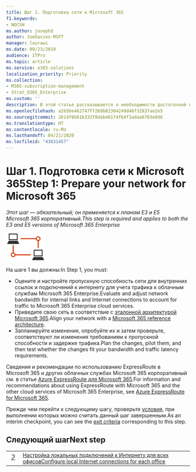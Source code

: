```yaml
---
title: Шаг 1. Подготовка сети к Microsoft 365
f1.keywords:
- NOCSH
ms.author: josephd
author: JoeDavies-MSFT
manager: laurawi
ms.date: 09/23/2019
audience: ITPro
ms.topic: article
ms.service: o365-solutions
localization_priority: Priority
ms.collection:
- M365-subscription-management
- Strat_O365_Enterprise
ms.custom: ''
description: В этой статье рассказывается о необходимости достаточной полосы пропускания подключения к Интернету для работы с облачными службами Microsoft 365 корпоративный.
ms.openlocfilehash: a2b5be462747ff269b82304249d46f32837ae2e5
ms.sourcegitcommit: 2614f8b81b332f8dab461f4f64f3adaa6703e0d6
ms.translationtype: HT
ms.contentlocale: ru-RU
ms.lasthandoff: 04/21/2020
ms.locfileid: "43631457"
---
```

# <a name="step-1-prepare-your-network-for-microsoft-365"></a><span data-ttu-id="78a4e-103">Шаг 1. Подготовка сети к Microsoft 365</span><span class="sxs-lookup"><span data-stu-id="78a4e-103">Step 1: Prepare your network for Microsoft 365</span></span>

<span data-ttu-id="78a4e-104">*Этот шаг — обязательный; он применяется к планам E3 и E5 Microsoft 365 корпоративный.*</span><span class="sxs-lookup"><span data-stu-id="78a4e-104">*This step is required and applies to both the E3 and E5 versions of Microsoft 365 Enterprise*</span></span>

![Этап 1. Сеть](../media/deploy-foundation-infrastructure/networking_icon-small.png)

<span data-ttu-id="78a4e-106">На шаге 1 вы должны:</span><span class="sxs-lookup"><span data-stu-id="78a4e-106">In Step 1, you must:</span></span>

- <span data-ttu-id="78a4e-107">Оцените и настройте пропускную способность сети для внутренних ссылок и подключений к интернету для учета трафика к облачным службам Microsoft 365 Enterprise.</span><span class="sxs-lookup"><span data-stu-id="78a4e-107">Evaluate and adjust network bandwidth for internal links and Internet connections to account for traffic to Microsoft 365 Enterprise cloud services.</span></span>
- <span data-ttu-id="78a4e-108">Приведите свою сеть в соответствие с [эталонной архитектурой Microsoft 365](https://docs.microsoft.com/office365/enterprise/office-365-network-connectivity-principles#BKMK_P2).</span><span class="sxs-lookup"><span data-stu-id="78a4e-108">Align your network with a [Microsoft 365 reference architecture](https://docs.microsoft.com/office365/enterprise/office-365-network-connectivity-principles#BKMK_P2).</span></span>
- <span data-ttu-id="78a4e-109">Запланируйте изменения, опробуйте их и затем проверьте, соответствуют ли изменения требованиям к пропускной способности и задержке трафика.</span><span class="sxs-lookup"><span data-stu-id="78a4e-109">Plan the changes, pilot them, and then test whether the changes fit your bandwidth and traffic latency requirements.</span></span>

<span data-ttu-id="78a4e-110">Сведения и рекомендации по использованию ExpressRoute в Microsoft 365 и других облачных службах Microsoft 365 корпоративный см. в статье [Azure ExpressRoute для Microsoft 365](https://docs.microsoft.com/office365/enterprise/azure-expressroute).</span><span class="sxs-lookup"><span data-stu-id="78a4e-110">For information and recommendations about using ExpressRoute with Microsoft 365 and the other cloud services of Microsoft 365 Enterprise, see [Azure ExpressRoute for Microsoft 365](https://docs.microsoft.com/office365/enterprise/azure-expressroute).</span></span>

<span data-ttu-id="78a4e-111">Прежде чем перейти к следующему шагу, проверьте [условия](networking-exit-criteria.md#crit-networking-step1), при выполнении которых можно считать данный шаг завершенным.</span><span class="sxs-lookup"><span data-stu-id="78a4e-111">As an interim checkpoint, you can see the [exit criteria](networking-exit-criteria.md#crit-networking-step1) corresponding to this step.</span></span>

## <a name="next-step"></a><span data-ttu-id="78a4e-112">Следующий шаг</span><span class="sxs-lookup"><span data-stu-id="78a4e-112">Next step</span></span>

|||
|:-------|:-----|
|![Шаг 2](../media/stepnumbers/Step2.png)|[<span data-ttu-id="78a4e-114">Настройка локальных подключений к Интернету для всех офисов</span><span class="sxs-lookup"><span data-stu-id="78a4e-114">Configure local Internet connections for each office</span></span>](networking-dns-resolution-same-location.md)|

